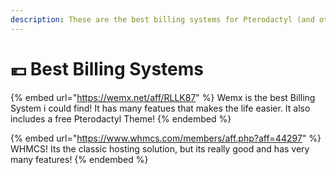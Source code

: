 ```yaml
---
description: These are the best billing systems for Pterodactyl (and other panels)
---
```


# 💶 Best Billing Systems

{% embed url="https://wemx.net/aff/RLLK87" %}
Wemx is the best Billing System i could find! It has many featues that makes the life easier. It also includes a free Pterodactyl Theme!
{% endembed %}

{% embed url="https://www.whmcs.com/members/aff.php?aff=44297" %}
WHMCS! Its the classic hosting solution, but its really good and has very many features!
{% endembed %}


